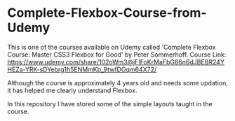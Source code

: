 # Complete-Flexbox-Course-from-Udemy

This is one of the courses available on Udemy called 'Complete Flexbox Course: Master CSS3 Flexbox for Good' by Peter Sommerhoff.
Course Link: https://www.udemy.com/share/102oWm3@jFIFoKrMaFbG86n6dJBEBR24YHEZa-YRK-sDYebrg1h5ENMmKb_9twfDOqm64X72/

Although the course is approximately 4 years old and needs some updation, it has helped me clearly understand Flexbox.

In this repository I have stored some of the simple layouts taught in the course.
